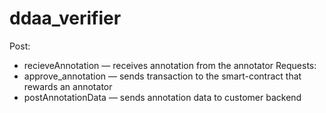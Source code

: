 # ddaa_verifier

Post:
* recieveAnnotation — receives annotation from the annotator
Requests:
* approve_annotation — sends transaction to the smart-contract that rewards an annotator
* postAnnotationData — sends annotation data to customer backend
